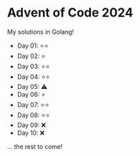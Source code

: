 # Advent of Code 2024
My solutions in Golang!

- Day 01: ⭐⭐
- Day 02: ⭐
- Day 03: ⭐⭐
- Day 04: ⭐⭐
- Day 05: ⚠️
- Day 06: ⭐
- Day 07: ⭐⭐
- Day 08: ⭐⭐
- Day 09: ❌
- Day 10: ❌

... the rest to come!
